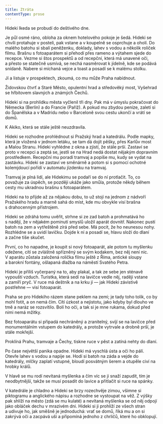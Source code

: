 ```yaml
---
title: Ztráta
contentType: prose
---
```


<section>

Hideki Ikeda se probudí do deštivého dne.

Je půl osmé ráno, obloha za oknem hotelového pokoje je šedá. Hideki se chvíli protahuje v posteli, pak vstane a v koupelně se osprchuje a oholí. Do malého batohu si sbalí peněženku, doklady, lahev s vodou a několik roliček filmu. Brašnu s fotoaparátem si přehodí přes rameno a výtahem sjede do recepce. Vezme si štos prospektů a od recepční, která má unavené oči, a přesto se statečně usmívá, se nechá nasměrovat k jídelně, kde se podává snídaně. Nabere si míchaná vejce a toast a posadí se k malému stolku.

Jí a listuje v prospektech, zkoumá, co mu může Praha nabídnout.

Židovskou čtvrť a Staré Město, opulentní hrad a středověký most, Vyšehrad se hřbitovem slavných a známých Čechů.

Hideki si na prohlídku města vyčlenil tři dny. Pak má v úmyslu pokračovat do Německa (Berlín) a do Francie (Paříž). A pokud mu zbydou peníze, zaletí si do Španělska a v Madridu nebo v Barceloně svou cestu ukončí a vrátí se domů.

K Akiko, která se stále ještě neuzdravila.

Hideki se rozhodne prohlédnout si Pražský hrad a katedrálu. Podle mapky, která je vložená v jednom letáku, se tam dá dojít pěšky, přes Karlův most a Malou Stranu. Hideki vyhlédne z okna a zjistí, že stále prší. Zastaví se proto v recepci a zeptá se, jestli se na Hrad nedá dostat nějakým dopravním prostředkem. Recepční mu poradí tramvaj a popíše mu, kudy se vydat na zastávku. Hideki se zastaví ve směnárně a potom si s pomocí ochotné kolemjdoucí pořídí v automatu jízdenku na tramvaj.

Tramvaj je plná lidí, ale Hidekimu se podaří se do ní protlačit. To, co považuje za úspěch, se později ukáže jako smůla, protože někdy během cesty mu ukradnou brašnu s fotoaparátem.

Hideki na to přijde až za nějakou dobu, to už stojí na jednom z nádvoří Pražského hradu a marně sahá do míst, kde mu obvykle visí brašna s drahocenným přístrojem.

Hideki se zdráhá tomu uvěřit, strhne si ze zad batoh a prohmatává ho s nadějí, že v nějakém pominutí smyslů uložil aparát dovnitř. Nakonec pustí batoh na zem a vytřeštěně zírá před sebe. Má pocit, že ho neunesou nohy. Rozhlédne se a uvidí lavičku. Dojde k ní a posadí se, hlavu složí do dlaní a začne tiše skučet.

První, co ho napadne, je koupit si nový fotoaparát, ale potom tu myšlenku odežene, cítí se zvláštně spřízněný se svým kodakem, bez něj není nic. V aparátu zůstala založená rolička filmu ještě z Říma, antické sloupy a barokní fontány, ošlapaná dlažba na náměstí Svatého Petra.

Hideki je příliš vyčerpaný na to, aby plakal, a tak ze sebe jen sténavě vypouští vzduch. Turistka, která sedí na lavičce vedle něj, raději vstane a zamíří pryč. V ruce má deštník a na krku jí — jak Hideki závistivě postřehne — visí fotoaparát.

Praha se pro Hidekiho rázem stane peklem na zemi; je tady toho tolik, co by mohl fotit, a on nemá čím. Cítí úzkost a nejistotu, jako kdyby byl dlouho ve tmě a naráz se rozsvítilo. Bolí ho oči, a tak si je mne rukama, dokud před nimi nemá mžitky.

Bez fotoaparátu si připadá nechráněný a zranitelný, svíjí se na lavičce před monumentálním vstupem do katedrály, a protože vytrvale a drobně prší, je stále mokřejší.

Proklíná Prahu, tramvaje a Čechy, tiskne ruce v pěst a zatíná nehty do dlaní.

Po čase největší panika opadne. Hideki má vyschlá ústa a oči ho pálí. Otevře lahev s vodou a napije se. Hodí si batoh na záda a vejde do katedrály, mlčky zaplatí vstupné, bloudí posvátným šerem a otupěle civí na hrobky králů.

V hlavě se mu rodí nevítaná myšlenka a čím víc se ji snaží zapudit, tím je neodbytnější, takže se musí posadit do lavice a přitlačit si ruce na spánky.

V katedrále je chladno a Hideki se brzy rozechvěje zimou, všimne si piktogramu a anglického nápisu a rozhodne se vystoupat na věž. Z výšky pak shlíží na město (zdá se mu kulaté) a nevítaná myšlenka se od něj odpojí jako obláček dechu v mrazivém dni. Hideki si ji prohlíží ze všech stran a udivuje ho, jak směšně je jednoduchá: vrať se domů, říká mu a on si zakrývá oči a zacpává uši a připomíná jednoho z chrličů, které ho obklopují.

</section>
